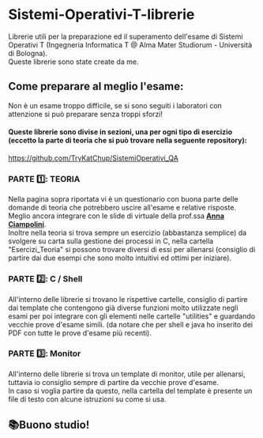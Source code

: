 # Sistemi-Operativi-T-librerie
Librerie utili per la preparazione ed il superamento dell'esame di Sistemi Operativi T (Ingegneria Informatica T @ Alma Mater Studiorum - Università di Bologna).  
Queste librerie sono state create da me. 

## Come preparare al meglio l'esame:
Non è un esame troppo difficile, se si sono seguiti i laboratori con attenzione si può preparare senza troppi sforzi!
#### Queste librerie sono divise in sezioni, una per ogni tipo di esercizio (eccetto la parte di teoria che si può trovare nella seguente repository):
  https://github.com/TryKatChup/SistemiOperativi_QA
### PARTE 1️⃣: TEORIA
  Nella pagina sopra riportata vi è un questionario con buona parte delle domande di teoria che potrebbero uscire all'esame e relative risposte.  
  Meglio ancora integrare con le slide di virtuale della prof.ssa [**Anna Ciampolini**](https://www.unibo.it/sitoweb/anna.ciampolini).  
  Inoltre nella teoria si trova sempre un esercizio (abbastanza semplice) da svolgere su carta sulla gestione dei processi in C, nella cartella "Esercizi_Teoria" si possono trovare diversi di essi per allenarsi (consiglio di partire dai due esempi che sono molto intuitivi ed ottimi per iniziare).
### PARTE 2️⃣: C / Shell
  All'interno delle librerie si trovano le rispettive cartelle, consiglio di partire dai template che contengono già diverse funzioni molto utilizzate negli esami per poi integrare con gli elementi nelle cartelle "utilities" e guardando vecchie prove d'esame simili.
  (da notare che per shell e java ho inserito dei PDF con tutte le prove d'esame più recenti).
### PARTE 3️⃣: Monitor
  All'interno delle librerie si trova un template di monitor, utile per allenarsi, tuttavia io consiglio sempre di partire da vecchie prove d'esame.  
  In caso si voglia partire da questo, nella cartella del template è presente un file di testo con alcune istruzioni su come si usa.

## 📚Buono studio!
